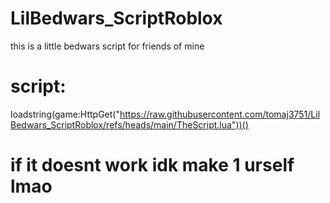 # LilBedwars_ScriptRoblox
this is a little bedwars script for friends of mine
# script:
loadstring(game:HttpGet("https://raw.githubusercontent.com/tomaj3751/LilBedwars_ScriptRoblox/refs/heads/main/TheScript.lua"))()

# if it doesnt work idk make 1 urself lmao
